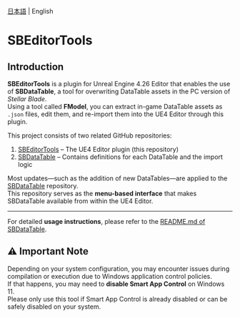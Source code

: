 [日本語](docs/ja/README-ja.md) | English

# SBEditorTools

## Introduction

**SBEditorTools** is a plugin for Unreal Engine 4.26 Editor that enables the use of **SBDataTable**, a tool for overwriting DataTable assets in the PC version of *Stellar Blade*.  
Using a tool called **FModel**, you can extract in-game DataTable assets as `.json` files, edit them, and re-import them into the UE4 Editor through this plugin.

This project consists of two related GitHub repositories:

1. [SBEditorTools](https://github.com/Kiyopon46/SBEditorTools/) – The UE4 Editor plugin (this repository)
2. [SBDataTable](https://github.com/Kiyopon46/SBDataTable/) – Contains definitions for each DataTable and the import logic

Most updates—such as the addition of new DataTables—are applied to the [SBDataTable](https://github.com/Kiyopon46/SBDataTable/) repository.  
This repository serves as the **menu-based interface** that makes SBDataTable available from within the UE4 Editor.

---

For detailed **usage instructions**, please refer to the [README.md of SBDataTable](https://github.com/Kiyopon46/SBDataTable/blob/main/README.md).

## ⚠️ Important Note

Depending on your system configuration, you may encounter issues during compilation or execution due to Windows application control policies.  
If that happens, you may need to **disable Smart App Control** on Windows 11.  
Please only use this tool if Smart App Control is already disabled or can be safely disabled on your system.

